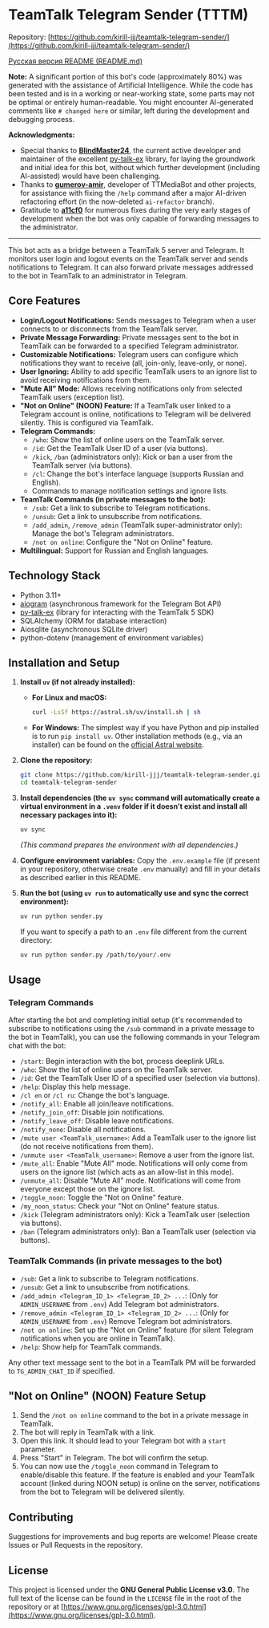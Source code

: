 # TeamTalk Telegram Sender (TTTM)

Repository: [https://github.com/kirill-jjj/teamtalk-telegram-sender/](https://github.com/kirill-jjj/teamtalk-telegram-sender/)

[Русская версия README (README.md)](README.md)

**Note:** A significant portion of this bot's code (approximately 80%) was generated with the assistance of Artificial Intelligence. While the code has been tested and is in a working or near-working state, some parts may not be optimal or entirely human-readable. You might encounter AI-generated comments like `# changed here` or similar, left during the development and debugging process.

**Acknowledgments:**

*   Special thanks to **[BlindMaster24](https://github.com/BlindMaster24)**, the current active developer and maintainer of the excellent [py-talk-ex](https://github.com/BlindMaster24/pytalk) library, for laying the groundwork and initial idea for this bot, without which further development (including AI-assisted) would have been challenging.
*   Thanks to **[gumerov-amir](https://github.com/gumerov-amir)**, developer of TTMediaBot and other projects, for assistance with fixing the `/help` command after a major AI-driven refactoring effort (in the now-deleted `ai-refactor` branch).
*   Gratitude to **[a11cf0](https://github.com/a11cf0)** for numerous fixes during the very early stages of development when the bot was only capable of forwarding messages to the administrator.

---

This bot acts as a bridge between a TeamTalk 5 server and Telegram. It monitors user login and logout events on the TeamTalk server and sends notifications to Telegram. It can also forward private messages addressed to the bot in TeamTalk to an administrator in Telegram.

## Core Features

*   **Login/Logout Notifications:** Sends messages to Telegram when a user connects to or disconnects from the TeamTalk server.
*   **Private Message Forwarding:** Private messages sent to the bot in TeamTalk can be forwarded to a specified Telegram administrator.
*   **Customizable Notifications:** Telegram users can configure which notifications they want to receive (all, join-only, leave-only, or none).
*   **User Ignoring:** Ability to add specific TeamTalk users to an ignore list to avoid receiving notifications from them.
*   **"Mute All" Mode:** Allows receiving notifications only from selected TeamTalk users (exception list).
*   **"Not on Online" (NOON) Feature:** If a TeamTalk user linked to a Telegram account is online, notifications to Telegram will be delivered silently. This is configured via TeamTalk.
*   **Telegram Commands:**
    *   `/who`: Show the list of online users on the TeamTalk server.
    *   `/id`: Get the TeamTalk User ID of a user (via buttons).
    *   `/kick`, `/ban` (administrators only): Kick or ban a user from the TeamTalk server (via buttons).
    *   `/cl`: Change the bot's interface language (supports Russian and English).
    *   Commands to manage notification settings and ignore lists.
*   **TeamTalk Commands (in private messages to the bot):**
    *   `/sub`: Get a link to subscribe to Telegram notifications.
    *   `/unsub`: Get a link to unsubscribe from notifications.
    *   `/add_admin`, `/remove_admin` (TeamTalk super-administrator only): Manage the bot's Telegram administrators.
    *   `/not on online`: Configure the "Not on Online" feature.
*   **Multilingual:** Support for Russian and English languages.

## Technology Stack

*   Python 3.11+
*   [aiogram](https://github.com/aiogram/aiogram) (asynchronous framework for the Telegram Bot API)
*   [py-talk-ex](https://github.com/BlindMaster24/pytalk) (library for interacting with the TeamTalk 5 SDK)
*   SQLAlchemy (ORM for database interaction)
*   Aiosqlite (asynchronous SQLite driver)
*   python-dotenv (management of environment variables)

## Installation and Setup

1.  **Install `uv` (if not already installed):**
    *   **For Linux and macOS:**
        ```bash
        curl -LsSf https://astral.sh/uv/install.sh | sh
        ```
    *   **For Windows:** The simplest way if you have Python and pip installed is to run `pip install uv`. Other installation methods (e.g., via an installer) can be found on the [official Astral website](https://astral.sh/uv#installation).

2.  **Clone the repository:**
    ```bash
    git clone https://github.com/kirill-jjj/teamtalk-telegram-sender.git
    cd teamtalk-telegram-sender
    ```

3.  **Install dependencies (the `uv sync` command will automatically create a virtual environment in a `.venv` folder if it doesn't exist and install all necessary packages into it):**
    ```bash
    uv sync
    ```
    *(This command prepares the environment with all dependencies.)*

4.  **Configure environment variables:**
    Copy the `.env.example` file (if present in your repository, otherwise create `.env` manually) and fill in your details as described earlier in this README.

5.  **Run the bot (using `uv run` to automatically use and sync the correct environment):**
    ```bash
    uv run python sender.py
    ```
    If you want to specify a path to an `.env` file different from the current directory:
    ```bash
    uv run python sender.py /path/to/your/.env
    ```

## Usage

### Telegram Commands

After starting the bot and completing initial setup (it's recommended to subscribe to notifications using the `/sub` command in a private message to the bot in TeamTalk), you can use the following commands in your Telegram chat with the bot:

*   `/start`: Begin interaction with the bot, process deeplink URLs.
*   `/who`: Show the list of online users on the TeamTalk server.
*   `/id`: Get the TeamTalk User ID of a specified user (selection via buttons).
*   `/help`: Display this help message.
*   `/cl en` or `/cl ru`: Change the bot's language.
*   `/notify_all`: Enable all join/leave notifications.
*   `/notify_join_off`: Disable join notifications.
*   `/notify_leave_off`: Disable leave notifications.
*   `/notify_none`: Disable all notifications.
*   `/mute user <TeamTalk_username>`: Add a TeamTalk user to the ignore list (do not receive notifications from them).
*   `/unmute user <TeamTalk_username>`: Remove a user from the ignore list.
*   `/mute_all`: Enable "Mute All" mode. Notifications will only come from users on the ignore list (which acts as an allow-list in this mode).
*   `/unmute_all`: Disable "Mute All" mode. Notifications will come from everyone except those on the ignore list.
*   `/toggle_noon`: Toggle the "Not on Online" feature.
*   `/my_noon_status`: Check your "Not on Online" feature status.
*   `/kick` (Telegram administrators only): Kick a TeamTalk user (selection via buttons).
*   `/ban` (Telegram administrators only): Ban a TeamTalk user (selection via buttons).

### TeamTalk Commands (in private messages to the bot)

*   `/sub`: Get a link to subscribe to Telegram notifications.
*   `/unsub`: Get a link to unsubscribe from notifications.
*   `/add_admin <Telegram_ID_1> <Telegram_ID_2> ...`: (Only for `ADMIN_USERNAME` from `.env`) Add Telegram bot administrators.
*   `/remove_admin <Telegram_ID_1> <Telegram_ID_2> ...`: (Only for `ADMIN_USERNAME` from `.env`) Remove Telegram bot administrators.
*   `/not on online`: Set up the "Not on Online" feature (for silent Telegram notifications when you are online in TeamTalk).
*   `/help`: Show help for TeamTalk commands.

Any other text message sent to the bot in a TeamTalk PM will be forwarded to `TG_ADMIN_CHAT_ID` if specified.

## "Not on Online" (NOON) Feature Setup

1.  Send the `/not on online` command to the bot in a private message in TeamTalk.
2.  The bot will reply in TeamTalk with a link.
3.  Open this link. It should lead to your Telegram bot with a `start` parameter.
4.  Press "Start" in Telegram. The bot will confirm the setup.
5.  You can now use the `/toggle_noon` command in Telegram to enable/disable this feature. If the feature is enabled and your TeamTalk account (linked during NOON setup) is online on the server, notifications from the bot to Telegram will be delivered silently.

## Contributing

Suggestions for improvements and bug reports are welcome! Please create Issues or Pull Requests in the repository.

## License

This project is licensed under the **GNU General Public License v3.0**.
The full text of the license can be found in the `LICENSE` file in the root of the repository or at [https://www.gnu.org/licenses/gpl-3.0.html](https://www.gnu.org/licenses/gpl-3.0.html).